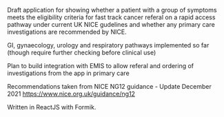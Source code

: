 Draft application for showing whether a patient with a group of symptoms meets the eligibility criteria for fast track cancer referal on a rapid access pathway under current UK NICE gudelines and whether any primary care investigations are recommended by NICE.

GI, gynaecology, urology and respiratory pathways implemented so far (though require further checking before clinical use)

Plan to build integration with EMIS  to allow referal and ordering of investigations from the app in primary care

Recommendations taken from NICE NG12 guidance - Update December 2021  https://www.nice.org.uk/guidance/ng12

Written in ReactJS with Formik.



